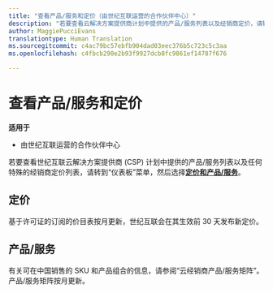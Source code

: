 ```yaml
---
title: "查看产品/服务和定价（由世纪互联运营的合作伙伴中心）"
description: "若要查看云解决方案提供商计划中提供的产品/服务列表以及经销商定价，请转到“仪表板”菜单，然后选择“定价和产品/服务”。"
author: MaggiePucciEvans
translationtype: Human Translation
ms.sourcegitcommit: c4ac79bc57ebfb904dad03eec376b5c723c5c3aa
ms.openlocfilehash: c4fbcb290e2b93f9927dcb8fc9861ef14787f676

---
```


# 查看产品/服务和定价

**适用于**

-   由世纪互联运营的合作伙伴中心

若要查看世纪互联云解决方案提供商 (CSP) 计划中提供的产品/服务列表以及任何特殊的经销商定价列表，请转到“仪表板”菜单，然后选择[**定价和产品/服务**](https://partner.partnercenter.microsoftonline.cn/pcv/sales)。


## 定价


基于许可证的订阅的价目表按月更新，世纪互联会在其生效前 30 天发布新定价。


## 产品/服务


有关可在中国销售的 SKU 和产品组合的信息，请参阅“云经销商产品/服务矩阵”。 产品/服务矩阵按月更新。

 

 







<!--HONumber=Oct16_HO1-->


